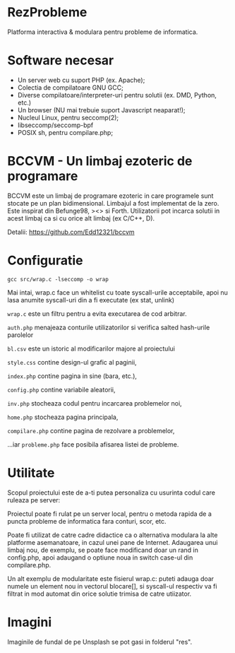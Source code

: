 # RezProbleme
Platforma interactiva & modulara pentru probleme de informatica.

# Software necesar
 - Un server web cu suport PHP (ex. Apache);
 - Colectia de compilatoare GNU GCC;
 - Diverse compilatoare/interpreter-uri pentru solutii (ex. DMD, Python, etc.)
 - Un browser (NU mai trebuie suport Javascript neaparat!);
 - Nucleul Linux, pentru seccomp(2);
 - libseccomp/seccomp-bpf
 - POSIX sh, pentru compilare.php;

# BCCVM - Un limbaj ezoteric de programare
BCCVM este un limbaj de programare ezoteric in care programele sunt stocate pe un plan bidimensional. Limbajul a fost implementat de la zero. Este inspirat din Befunge98, ><> si Forth. Utilizatorii pot incarca solutii in acest limbaj ca si cu orice alt limbaj (ex C/C++, D).

Detalii: <https://github.com/Edd12321/bccvm>

# Configuratie
`gcc src/wrap.c -lseccomp -o wrap`

Mai intai, wrap.c face un whitelist cu toate syscall-urile acceptabile, apoi nu lasa anumite syscall-uri din a fi executate (ex stat, unlink)

`wrap.c` este un filtru pentru a evita executarea de cod arbitrar.

`auth.php` menajeaza conturile utilizatorilor si verifica salted hash-urile parolelor

`bl.csv` este un istoric al modificarilor majore al proiectului

`style.css` contine design-ul grafic al paginii,

`index.php` contine pagina in sine (bara, etc.),

`config.php` contine variabile aleatorii,

`inv.php` stocheaza codul pentru incarcarea problemelor noi,

`home.php` stocheaza pagina principala,

`compilare.php` contine pagina de rezolvare a problemelor,

...iar `probleme.php` face posibila afisarea listei de probleme.

# Utilitate
Scopul proiectului este de a-ti putea personaliza cu usurinta codul care ruleaza pe server:

Proiectul poate fi rulat pe un server local, pentru o metoda rapida de a puncta probleme de informatica fara conturi, scor, etc.

Poate fi utilizat de catre cadre didactice ca o alternativa modulara la alte platforme asemanatoare, in cazul unei pane de Internet. Adaugarea unui limbaj nou, de exemplu, se poate face modificand doar un rand in config.php, apoi adaugand o optiune noua in switch case-ul din compilare.php.

Un alt exemplu de modularitate este fisierul wrap.c: puteti adauga doar numele un element nou in vectorul blocare[], si syscall-ul respectiv va fi filtrat in mod automat din orice solutie trimisa de catre utiizator.

# Imagini
Imaginile de fundal de pe Unsplash se pot gasi in folderul "res".
